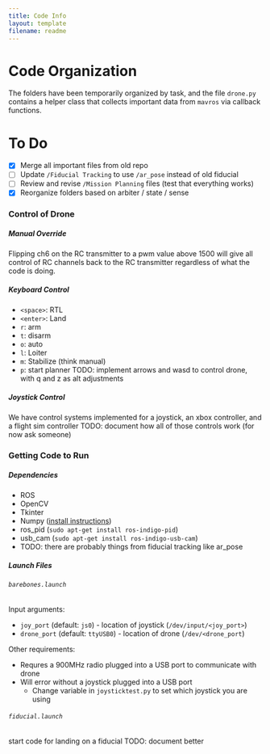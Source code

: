 ```yaml
---
title: Code Info
layout: template
filename: readme
--- 
```


# Code Organization

The folders have been temporarily organized by task, and the file `drone.py` contains a helper class that collects important data from `mavros` via callback functions.

# To Do
- [x] Merge all important files from old repo
- [ ] Update `/Fiducial Tracking` to use `/ar_pose` instead of old fiducial
- [ ] Review and revise `/Mission Planning` files (test that everything works)
- [x] Reorganize folders based on arbiter / state / sense

### Control of Drone
##### Manual Override
Flipping ch6 on the RC transmitter to a pwm value above 1500 will give all control of RC channels back to the RC transmitter regardless of what the code is doing.

##### Keyboard Control
* `<space>`: RTL
* `<enter>`: Land
* `r`: arm
* `t`: disarm
* `o`: auto
* `l`: Loiter
* `m`: Stabilize (think manual)
* `p`: start planner
TODO: implement arrows and wasd to control drone, with q and z as alt adjustments

##### Joystick Control
We have control systems implemented for a joystick, an xbox controller, and a flight sim controller
TODO: document how all of those controls work (for now ask someone)

### Getting Code to Run
##### Dependencies
* ROS
* OpenCV
* Tkinter 
* Numpy ([install instructions](http://www.scipy.org/install.html))
* ros_pid (`sudo apt-get install ros-indigo-pid`)
* usb_cam (`sudo apt-get install ros-indigo-usb-cam`)
* TODO: there are probably things from fiducial tracking like ar_pose

##### Launch Files
###### `barebones.launch`
Input arguments:
- `joy_port` (default: `js0`) - location of joystick (`/dev/input/<joy_port>`)
- `drone_port` (default: `ttyUSB0`) - location of drone (`/dev/<drone_port`)

Other requirements:
- Requres a 900MHz radio plugged into a USB port to communicate with drone
- Will error without a joystick plugged into a USB port
  - Change variable in `joysticktest.py` to set which joystick you are using


###### `fiducial.launch`
start code for landing on a fiducial
TODO: document better